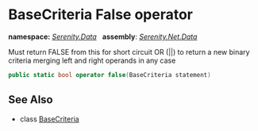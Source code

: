 # BaseCriteria False operator
**namespace:** *[Serenity.Data](../../README.md#serenity.data-namespace)*   **assembly**: *[Serenity.Net.Data](../../README.md)*

Must return FALSE from this for short circuit OR (&#x7C;&#x7C;) to return a new binary criteria merging left and right operands in any case

```csharp
public static bool operator false(BaseCriteria statement)
```

## See Also

* class [BaseCriteria](../BaseCriteria.md)